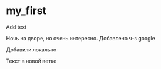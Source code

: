 # my_first

Add text

Ночь на дворе, но очень интересно. Добавлено ч-з google

Добавили локально

Текст в новой ветке